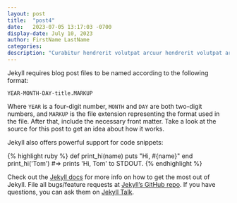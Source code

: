 ```yaml
---
layout: post
title:  "post4"
date:   2023-07-05 13:17:03 -0700
display-date: July 10, 2023
author: FirstName LastName
categories: 
description: "Curabitur hendrerit volutpat arcuur hendrerit volutpat arcuur hendrerit volutpat arcuur hendrerit volutpat arcuur hendrerit volutpat arcuur hendrerit volutpat arcuur hendrerit volutpat arcuur hendrerit volutpat arcu, rdum arcuur hendrerit volutpat arcuur hendrerit volutpat arcuur hendrerit volutpat arcuur hendrerit volutpat arcuur hendrerit volutpat arcu, rdum arcuur hendrerit volutpat arcuur hendrerit volutpat arcuur hendrerit volutpat arcuur hendrerit volutpat arcuur hendrerit volutpat arcu, rdum arcuur hendrerit volutpat arcuur hendrerit volutpat arcuur hendrerit volutpat arcuur hendrerit volutpat arcuur hendrerit volutpat arcu, rdum."
---
```


Jekyll requires blog post files to be named according to the following format:

`YEAR-MONTH-DAY-title.MARKUP`

Where `YEAR` is a four-digit number, `MONTH` and `DAY` are both two-digit numbers, and `MARKUP` is the file extension representing the format used in the file. After that, include the necessary front matter. Take a look at the source for this post to get an idea about how it works.

Jekyll also offers powerful support for code snippets:

{% highlight ruby %}
def print_hi(name)
  puts "Hi, #{name}"
end
print_hi('Tom')
#=> prints 'Hi, Tom' to STDOUT.
{% endhighlight %}

Check out the [Jekyll docs][jekyll-docs] for more info on how to get the most out of Jekyll. File all bugs/feature requests at [Jekyll’s GitHub repo][jekyll-gh]. If you have questions, you can ask them on [Jekyll Talk][jekyll-talk].

[jekyll-docs]: https://jekyllrb.com/docs/home
[jekyll-gh]:   https://github.com/jekyll/jekyll
[jekyll-talk]: https://talk.jekyllrb.com/

